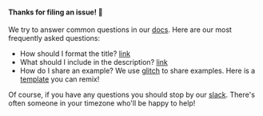 #### Thanks for filing an issue! :dog: 

We try to answer common questions in our [docs]. Here are our most frequently asked questions:

* How should I format the title? [link][title]
* What should I include in the description? [link][description] 
* How do I share an example? We use [glitch] to share examples. Here is a [template] you can remix!

Of course, if you have any questions you should stop by our [slack]. 
There's often someone in your timezone who'll be happy to help!

[title]: https://github.com/devtools-html/debugger.html/blob/master/docs/issues.md#issue-titles 
[description]: https://github.com/devtools-html/debugger.html/blob/master/docs/issues.md#issue-descriptions

[slack]: https://devtools-html-slack.herokuapp.com/
[template]: https://fabulous-umbrella.glitch.me/
[docs]: https://github.com/devtools-html/debugger.html/blob/master/docs/issues.md
[glitch]: https://glitch.com/
